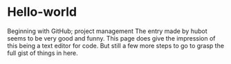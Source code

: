 # Hello-world
Beginning with GitHub; project management
The entry made by hubot seems to be very good and funny. This page does give the impression of this being a text editor for code. But still a few more steps to go to grasp the full gist of things in here.
